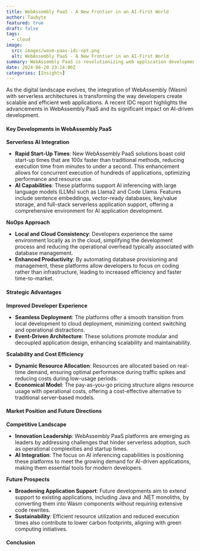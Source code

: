 ```yaml
---
title: WebAssembly PaaS - A New Frontier in an AI-First World
author: Taubyte
featured: true
draft: false
tags:
  - cloud
image:
  src: images/wasm-paas-idc-opt.png
  alt: WebAssembly PaaS - A New Frontier in an AI-First World
summary: WebAssembly PaaS is revolutionizing web application development by integrating Wasm with serverless architectures. According to an IDC report, these platforms achieve 100x faster cold start-up times, enabling concurrent execution of multiple applications and optimizing resource use. They support AI inferencing with models like Llama2, providing features such as sentence embeddings, vector-ready databases, and full-stack serverless support. By offering a consistent local and cloud development experience, these solutions enhance developer productivity and streamline database management, leading to faster time-to-market and cost efficiency. As the market evolves, WebAssembly PaaS platforms are set to redefine the future of scalable and efficient web applications.
date: 2024-06-20 23:14:00Z
categories: [Insights]
---
```



As the digital landscape evolves, the integration of WebAssembly (Wasm) with serverless architectures is transforming the way developers create scalable and efficient web applications. A recent IDC report highlights the advancements in WebAssembly PaaS and its significant impact on AI-driven development.

#### Key Developments in WebAssembly PaaS

**Serverless AI Integration**
- **Rapid Start-Up Times**: New WebAssembly PaaS solutions boast cold start-up times that are 100x faster than traditional methods, reducing execution time from minutes to under a second. This enhancement allows for concurrent execution of hundreds of applications, optimizing performance and resource use.
- **AI Capabilities**: These platforms support AI inferencing with large language models (LLMs) such as Llama2 and Code Llama. Features include sentence embeddings, vector-ready databases, key/value storage, and full-stack serverless application support, offering a comprehensive environment for AI application development.

**NoOps Approach**
- **Local and Cloud Consistency**: Developers experience the same environment locally as in the cloud, simplifying the development process and reducing the operational overhead typically associated with database management.
- **Enhanced Productivity**: By automating database provisioning and management, these platforms allow developers to focus on coding rather than infrastructure, leading to increased efficiency and faster time-to-market.

#### Strategic Advantages

**Improved Developer Experience**
- **Seamless Deployment**: The platforms offer a smooth transition from local development to cloud deployment, minimizing context switching and operational distractions.
- **Event-Driven Architecture**: These solutions promote modular and decoupled application design, enhancing scalability and maintainability.

**Scalability and Cost Efficiency**
- **Dynamic Resource Allocation**: Resources are allocated based on real-time demand, ensuring optimal performance during traffic spikes and reducing costs during low-usage periods.
- **Economical Model**: The pay-as-you-go pricing structure aligns resource usage with operational costs, offering a cost-effective alternative to traditional server-based models.

#### Market Position and Future Directions

**Competitive Landscape**
- **Innovation Leadership**: WebAssembly PaaS platforms are emerging as leaders by addressing challenges that hinder serverless adoption, such as operational complexities and startup times.
- **AI Integration**: The focus on AI inferencing capabilities is positioning these platforms to meet the growing demand for AI-driven applications, making them essential tools for modern developers.

**Future Prospects**
- **Broadening Application Support**: Future developments aim to extend support to existing applications, including Java and .NET monoliths, by converting them into Wasm components without requiring extensive code rewrites.
- **Sustainability**: Efficient resource utilization and reduced execution times also contribute to lower carbon footprints, aligning with green computing initiatives.

#### Conclusion

